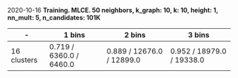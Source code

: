 

2020-10-16 **Training. MLCE. 50 neighbors, k_graph: 10, k: 10, height: 1, nn_mult: 5, n_candidates: 101K** 

-|1 bins|2 bins|3 bins
---|---|---|---
16 clusters|0.719 / 6360.0 / 6460.0|0.889 / 12676.0 / 12899.0|0.952 / 18979.0 / 19338.0